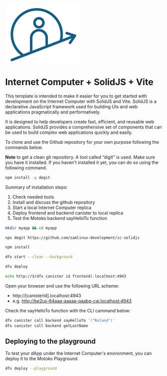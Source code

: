 <p align="left" >
  <img width="240"  src="public/icAcademy.png">
</p>

# Internet Computer + SolidJS + Vite

This template is intended to make it easier for you to get started with development on the Internet Computer with SolidJS and Vite. SolidJS is a declarative JavaScript framework used for building UIs and web applications pragmatically and performatively.

It is designed to help developers create fast, efficient, and reusable web applications. SolidJS provides a comprehensive set of components that can be used to build complex web applications quickly and easily.

To clone and use the Github repository for your own purpose following the commands below. 

**Note** to get a clean git repository. A tool called “digit” is used. Make sure you have it installed. If you haven't installed it yet, you can do so using the following command.

```bash
npm install -g degit
```

Summary of installation steps:
1. Check needed tools
2. Install and discuss the github repository
3. Start a local Internet Computer replica
4. Deploy frontend and backend canister to local replica
5. Test the Motoko backend sayHelloTo function


```bash
mkdir myapp && cd myapp
```
```bash
npx degit https://github.com/samlinux-development/ic-solidjs
```
```bash
npm install
```
```bash
dfx start --clean --background
```
```bash
dfx deploy 
```
```bash
echo http://$(dfx canister id frontend).localhost:4943
```
Open your browser and use the following URL scheme:

- http://[canisterId].localhost:4943
- e.g. http://be2us-64aaa-aaaaa-qaabq-cai.localhost:4943

Check the sayHelloTo function with the CLI cammand below:
```bash
dfx canister call backend sayHelloTo '("Roland")'
dfx canister call backend getLastName
```

## Deploying to the playground
To test your dApp under the Internet Computer's environment, you can deploy it to the Motoko Playground.

```bash
dfx deploy --playground
```

